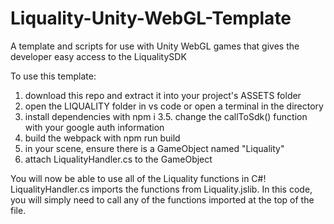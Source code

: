 # Liquality-Unity-WebGL-Template
A template and scripts for use with Unity WebGL games that gives the developer easy access to the LiqualitySDK

To use this template:
1. download this repo and extract it into your project's ASSETS folder
2. open the LIQUALITY folder in vs code or open a terminal in the directory
3. install dependencies with npm i
   3.5. change the callToSdk() function with your google auth information
4. build the webpack with npm run build
5. in your scene, ensure there is a GameObject named "Liquality"
6. attach LiqualityHandler.cs to the GameObject

You will now be able to use all of the Liquality functions in C#! LiqualityHandler.cs imports the functions from Liquality.jslib. In this code, you will simply need to call any of the functions imported at the top of the file.
